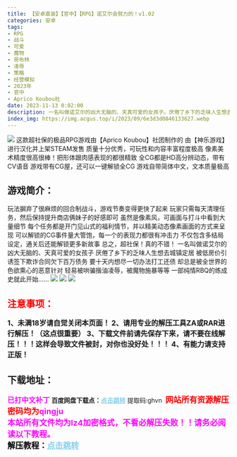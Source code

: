 ```yaml
---
title: 【安卓直装】【官中】【RPG】诺艾尔会努力的！v1.02
categories: 安卓
tags:
- RPG
- 战斗
- 可爱
- 魔物
- 哥布林
- 凌辱
- 策略
- 经营模拟
- 2023年
- 官中
- Aprico Koubou社
date: 2023-11-13 0:02:00
description: 一名叫做诺艾尔的凶大无脑的、天真可爱的女孩子。厌倦了乡下的乏味人生想去城镇定居被低房价引诱签下欺诈合同欠下百万债务要十天内想尽一切办法打工还债却总是被全世界的色欲熏心的恶意针对轻易被哄骗揩油凌辱，被魔物施暴等等一部纯情RBQ的练成史就此开始......
index_img: https://img.acgus.top/i/2023/09/6e3d3d0846133627.webp
---
```

![](https://img.acgus.top/i/2023/09/6e3d3d0846133627.webp)
这款超社保的极品RPG游戏由【Aprico Koubou】社团制作的
由【神乐游戏】进行汉化并上架STEAM发售
质量十分优秀，可玩性和内容丰富程度极高
像素美术精度很高很棒！把形体跟肉感表现的都很精致
全CG都是HD高分辨动态，带有CV语音
游戏带有CG屋，还可以一键解锁全CG
游戏自带简体中文，文本质量极高

## 游戏简介：
玩法摒弃了很麻烦的回合制战斗，游戏节奏变得更快了起来
玩家只需每天清理任务，然后保持提升商店俩妹子的好感即可
虽然是像素风，可画面与打斗中看到大量细节
每个任务都是开门见山式的福利情节，并以精美动态像素画面的方式来呈现
可以解锁的CG事件量大管饱，每一个的表现力都很有冲击力
不仅包含多结局设定，通关后还能解锁更多新故事
总之，超社保！真的不错！
一名叫做诺艾尔的凶大无脑的、天真可爱的女孩子
厌倦了乡下的乏味人生想去城镇定居
被低房价引诱签下欺诈合同欠下百万债务
要十天内想尽一切办法打工还债
却总是被全世界的色欲熏心的恶意针对
轻易被哄骗揩油凌辱，被魔物施暴等等
一部纯情RBQ的练成史就此开始......
![](https://img.acgus.top/i/2023/09/1dff7a13dc133635.webp)
![](https://img.acgus.top/i/2023/09/23f01466a6133633.webp)
![](https://img.acgus.top/i/2023/09/4313db29e5133630.webp)





## <font color=#FF0000 >注意事项：</font>
<font size=3><b>1、未满18岁请自觉关闭本页面！
2、请用专业的解压工具ZA或RAR进行解压！（这点很重要）
3、下载文件前请先保存下来，请不要在线解压！！！这样会导致文件被封，对你也没好处！！！
4、有能力请支持正版！</b></font>

## 下载地址：
<font color=#FF00FF size=3><b>已打中文补丁</b></font>
<b>百度网盘下载点：</b><a href="https://pan.baidu.com/s/12juY4KJ7rDlsFRN-KozpRQ?pwd=ghvn" style="color: #87CEEB;"><b>点击跳转</b></a> 提取码:ghvn
<a style="padding: 0" href="https://post.qingju.org/AD/"><img style="max-width:100%" src="https://img.acgus.top/i/2024/07/478f689b8021d8d499ab43d21acf137a.gif" alt=""></a>
<b><font color=#FF0000 size=4>网站所有资源解压密码均为</b></font><b><font color=#FF00FF size=4>qingju</font><font color=#FF0000 ></font></b><br><b><font color=#FF00FF size=4>本站所有文件均为lz4加密格式，不看必解压失败！！请务必阅读以下教程。</b></font><br><b><font color=#000 size=4>解压教程：</b><a href="https://post.qingju.org/tutorial/000/" style="color: #87CEEB;"><b>点击跳转</b></a>
